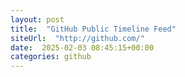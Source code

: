 ```yaml
---
layout: post
title:  "GitHub Public Timeline Feed"
siteUrl:  "http://github.com/"
date:  2025-02-03 08:45:15+00:00
categories: github
---
```

